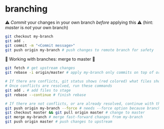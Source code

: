 # branching
:warning: *Commit* your changes in your own branch *before* applying this :warning: (hint: _master_ is *not* your own branch) 

```sh
git checkout my-branch
git add .
git commit -m "<Commit message>"
git push origin my-branch # push changes to remote branch for safety
```

:wrench: Working with branches: merge to master :wrench:

```sh
git fetch # get upstream changes
git rebase -i origin/master # apply my-branch only commits on top of origin/master; this makes master changes fast-forward 

# If there are conflicts, git status shows (red colored) what files should be manually modified
# Once conflicts are resolved, run these commands
git add . # add files to stage
git rebase --continue # finish rebase

# If there are not conflicts, or are already resolved, continue with these commands  
git push origin my-branch --force # needs --force option because branch history has changed. Please, avoid force pushing if you've not set `git config push.default simple`
git checkout master && git pull origin master # change to master 
git merge my-branch # merge fast-forward changes from my-branch
git push origin master # push changes to upstream
